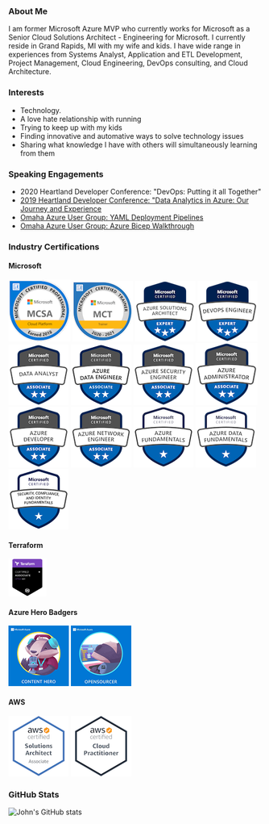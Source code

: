 ### About Me
I am former Microsoft Azure MVP who currently works for Microsoft as a Senior Cloud Solutions Architect - Engineering for Microsoft. I currently reside in Grand Rapids, MI with my wife and kids. I have wide range in experiences from Systems Analyst, Application and ETL Development, Project Management, Cloud Engineering, DevOps consulting, and Cloud Architecture.

### Interests
* Technology.
* A love hate relationship with running
* Trying to keep up with my kids
* Finding innovative and automative ways to solve technology issues
* Sharing what knowledge I have with others will simultaneously learning from them

### Speaking Engagements
* 2020 Heartland Developer Conference: "DevOps: Putting it all Together"
* [2019 Heartland Developer Conference: "Data Analytics in Azure: Our Journey and Experience](https://2019aimhdc.sched.com/event/RZFx/data-analytics-in-azure-our-journey-and-experience)
* [Omaha Azure User Group: YAML Deployment Pipelines](https://blog.johnfolberth.com/yaml-deployment-pipelines/)
* [Omaha Azure User Group: Azure Bicep Walkthrough](https://blog.johnfolberth.com/omaha-azure-user-group-azure-bicep-walkthrough/)

### Industry Certifications
#### Microsoft
[<img src="Images/mcsa-cloud-platform-certified-2018.png" alt="MCSA Cloud Platform Badge">](https://www.youracclaim.com/badges/cea4a639-55af-49dc-a2e6-2fa982f852e5)
[<img src="Images/microsoft-certified-trainer-2020-2021.png" alt="Microsoft Certified Trainer Badge">](https://www.youracclaim.com/badges/b6a03256-a243-4026-9638-af9dfc225e40)
[<img src="Images/microsoft-certified-azure-solutions-architect-expert.png" alt="Azure Solutions Architect Badge">](https://www.youracclaim.com/badges/968f2756-9798-42f6-a02e-339942bc5186)
[<img src="Images/microsoft-certified-devops-engineer-expert.png" alt="DevOps Expert Certification Badge">](https://www.youracclaim.com/badges/6ee4973b-51d9-4d47-a973-84d5e8dcb1a2)
[<img src="Images/microsoft-certified-data-analyst-associate.png" alt="Microsoft Data Analyst Certification Badge">](https://www.youracclaim.com/badges/85aef0a9-83be-444d-98e7-2f0a2f95d658)
[<img src="Images/azure-data-engineer-associate-120x120.png" alt="Azure Data Engineer Associate Certification Badge">](https://www.credly.com/badges/0748656f-e67b-46fd-a7be-84f6924812a6/public_url)
[<img src="Images/microsoft-certified-azure-security-engineer-associate_120x120.png" alt="Azure Security Engineer Associate Certification Badge">](https://www.youracclaim.com/badges/d7f9a7df-4114-45cc-b00c-05ab5f466ed2/public_url)
[<img src="Images/microsoft-certified-azure-administrator-associate.png" alt="Azure Administrator Associate Certification Badge">](https://www.youracclaim.com/badges/7a2add06-8328-4b8a-8625-772243c82aec)
[<img src="Images/microsoft-certified-azure-developer-associate.png" alt="Azure Developer Associate Certification Badge">](https://www.youracclaim.com/badges/bc8b844b-a819-435d-8a6d-6f5200d662a9/public_url)
[<img src="Images/microsoft-certified-azure-network-engineer-associate.png" alt="Azure Network Engineer Associate Certification Badge">](https://www.credly.com/badges/29ebd856-857d-41bd-80fe-ac04ed473597/public_url)
[<img src="Images/microsoft-certified-azure-fundamentals.png" alt="Azure Fundamentals Certification Badge">](https://www.youracclaim.com/badges/324c1ed0-4157-4229-9917-06f9552fed1e)
[<img src="Images/microsoft-certified-azure-data-fundamentals.png" alt="Azure Data Fundamentals Certification Badge">](https://www.youracclaim.com/badges/47f35651-ba7a-4202-895a-40ec943600ab)
[<img src="Images/security-compliance-and-identity-fundamentals-120x120.png" alt="Azure Security, Compliance and Identity Fundamentals Certification Badge">](https://www.credly.com/badges/ef66486b-00cc-4df0-90d1-540d95058ab0/public_url)

#### Terraform
[<img src="Images/hashicorp-certified-terraform-associate.png" alt="Terraform Associate Certification Badge" width="75" height="75">](https://www.credly.com/badges/dde5c34f-91d3-4f5a-bfb4-b72dd16a2bda/public_url)

#### Azure Hero Badgers
[<img src="Images/azure_hero_content_hero.png" alt="Azure Hero Badge for Content Hero">](https://enjinx.io/eth/asset/6880000000000514)
[<img src="Images/azure_hero_opensourcer.png" alt="Azure Hero Badge for Open Sourcer Hero">](https://enjinx.io/eth/asset/688000000000091c)

#### AWS
[<img src="Images/aws-certified-solutions-architect-associate.png" alt="Amazon Web Services Solutions Architect Associate Certification Badge">](https://www.youracclaim.com/badges/143806b6-4c26-4cf8-ba05-e1c049287dce)
[<img src="Images/aws-certified-cloud-practitioner.png" alt="Amazon Web Services Solutions Cloud Practitioner Certification Badge">](https://www.youracclaim.com/badges/d1970aa6-5ef2-46f0-aa73-3af0a13b3914)

### GitHub Stats
![John's GitHub stats](https://github-readme-stats.vercel.app/api?username=jfolberth&show_icons=true)




